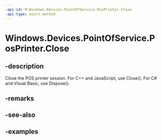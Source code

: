 ```yaml
---
-api-id: M:Windows.Devices.PointOfService.PosPrinter.Close
-api-type: winrt method
---
```


<!-- Method syntax.
public void PosPrinter.Close()
-->

# Windows.Devices.PointOfService.PosPrinter.Close


## -description

Close the POS printer session. For C++ and JavaScript, use Close(). For C# and Visual Basic, use Dispose().

## -remarks

## -see-also

## -examples


